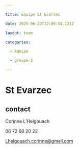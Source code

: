 ```yaml
---

title: Équipe St Evarzec 

date: 2025-06-23T12:09:54.121Z

layout: team

categories:

  - équipe

  - groupe-3

---
```


# St Evarzec 



## contact 

Corinne L’Helgouach

06 72 60 20 22

Lhelgouach.corinne@gmail.com

